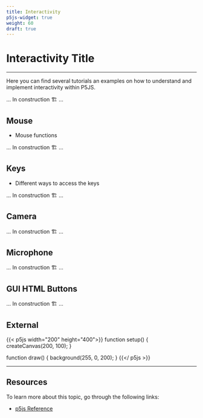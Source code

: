 ```yaml
---
title: Interactivity
p5js-widget: true
weight: 60
draft: true
---
```


# Interactivity Title

---

Here you can find several tutorials an examples on how to understand and implement interactivity within P5JS.

... In construction 🏗️ ...

## Mouse

- Mouse functions

... In construction 🏗️ ...

## Keys

- Different ways to access the keys

... In construction 🏗️ ...

## Camera

... In construction 🏗️ ...

## Microphone

... In construction 🏗️ ...

## GUI HTML Buttons

... In construction 🏗️ ...

## External

{{< p5js width="200" height="400">}}
function setup() {
createCanvas(200, 100);
}

function draw() {
background(255, 0, 200);
}
{{</ p5js >}}

---

## Resources

To learn more about this topic, go through the following links:

- [p5js Reference](https://p5js.org/reference/#/p5/if-else)
